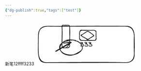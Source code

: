 ```yaml
---
{"dg-publish":true,"tags":["test"]}
---
```


新笔12ffff3233
![test.excalidraw.png](img/user/Excalidraw/test.excalidraw.png)